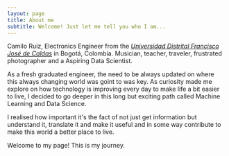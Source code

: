 ```yaml
---
layout: page
title: About me
subtitle: Welcome! Just let me tell you who I am...
---
```


Camilo Ruiz, Electronics Engineer from the [*Universidad Distrital Francisco José de Caldas*](https://www.udistrital.edu.co) in Bogotá, Colombia. Musician, teacher, traveler, frustrated photographer and a Aspiring Data Scientist.

As a fresh graduated engineer, the need to be always updated on where this always changing world was goint to was key. As curiosity made me explore on how technology is improving every day to make life a bit easier to live, I decided to go deeper in this long but exciting path called Machine Learning and Data Science.

I realised how important it's the fact of not just get information but understand it, translate it and make it useful and in some way contribute to make this world a better place to live.

Welcome to my page! This is my journey.
